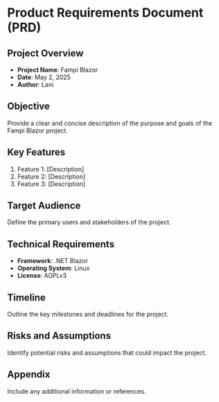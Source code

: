 # Product Requirements Document (PRD)

## Project Overview

- **Project Name**: Fampi Blazor
- **Date**: May 2, 2025
- **Author**: Lani

## Objective

Provide a clear and concise description of the purpose and goals of the Fampi Blazor project.

## Key Features

1. Feature 1: [Description]
2. Feature 2: [Description]
3. Feature 3: [Description]

## Target Audience

Define the primary users and stakeholders of the project.

## Technical Requirements

- **Framework**: .NET Blazor
- **Operating System**: Linux
- **License**: AGPLv3

## Timeline

Outline the key milestones and deadlines for the project.

## Risks and Assumptions

Identify potential risks and assumptions that could impact the project.

## Appendix

Include any additional information or references.
